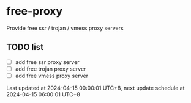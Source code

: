
# free-proxy
Provide free ssr / trojan / vmess proxy servers


## TODO list
- [ ] add free ssr proxy server
- [ ] add free trojan proxy server
- [ ] add free vmess proxy server

Last updated at 2024-04-15 00:00:01 UTC+8, next update schedule at 2024-04-15 06:00:01 UTC+8

